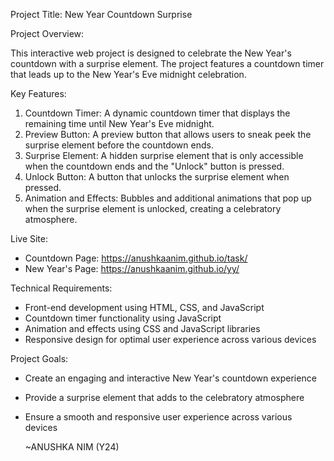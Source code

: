 Project Title: New Year Countdown Surprise

Project Overview:

This interactive web project is designed to celebrate the New Year's countdown with a surprise element. The project features a countdown timer that leads up to the New Year's Eve midnight celebration.

Key Features:

1. Countdown Timer: A dynamic countdown timer that displays the remaining time until New Year's Eve midnight.
2. Preview Button: A preview button that allows users to sneak peek the surprise element before the countdown ends.
3. Surprise Element: A hidden surprise element that is only accessible when the countdown ends and the "Unlock" button is pressed.
4. Unlock Button: A button that unlocks the surprise element when pressed.
5. Animation and Effects: Bubbles and additional animations that pop up when the surprise element is unlocked, creating a celebratory atmosphere.

Live Site:

- Countdown Page: https://anushkaanim.github.io/task/
- New Year's Page: https://anushkaanim.github.io/yy/

Technical Requirements:

- Front-end development using HTML, CSS, and JavaScript
- Countdown timer functionality using JavaScript
- Animation and effects using CSS and JavaScript libraries
- Responsive design for optimal user experience across various devices

Project Goals:

- Create an engaging and interactive New Year's countdown experience
- Provide a surprise element that adds to the celebratory atmosphere
- Ensure a smooth and responsive user experience across various devices

  ~ANUSHKA NIM
  (Y24)
 
  


                                 
                                    
  
  
